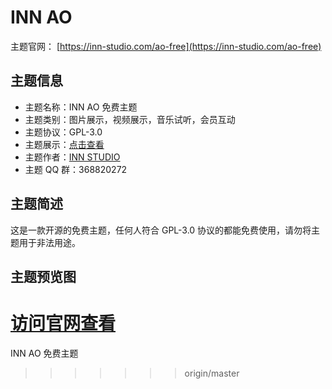 # INN AO

主题官网： [https://inn-studio.com/ao-free](https://inn-studio.com/ao-free)

## 主题信息

* 主题名称：INN AO 免费主题
* 主题类别：图片展示，视频展示，音乐试听，会员互动
* 主题协议：GPL-3.0
* 主题展示：[点击查看](https://ao-free.inn-studio.com)
* 主题作者：[INN STUDIO](https://inn-studio.com)
* 主题 QQ 群：368820272

## 主题简述

这是一款开源的免费主题，任何人符合 GPL-3.0 协议的都能免费使用，请勿将主题用于非法用途。

## 主题预览图

[访问官网查看](http://inn-studio.com/ao-free)
=======
INN AO 免费主题
>>>>>>> origin/master

